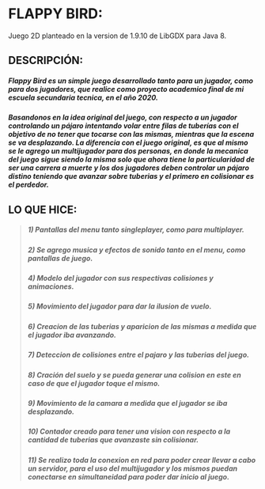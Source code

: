 # FLAPPY BIRD:
Juego 2D planteado en la version de 1.9.10 de LibGDX para Java 8.


## DESCRIPCIÓN:

##### Flappy Bird es un simple juego desarrollado tanto para un jugador, como para dos jugadores, que realice como proyecto academico final de mi escuela secundaria tecnica, en el año 2020. 
##### Basandonos en la idea original del juego, con respecto a un jugador controlando un pájaro intentando volar entre filas de tuberías con el objetivo de no tener que tocarse con las mismas, mientras que la escena se va desplazando. La diferencia con el juego original, es que al mismo se le agrego un multijugador para dos personas, en donde la mecanica del juego sigue siendo la misma solo que ahora tiene la particularidad de ser una carrera a muerte y los dos jugadores deben controlar un pájaro distino teniendo que avanzar sobre tuberias y el primero en colisionar es el perdedor.

## LO QUE HICE:

> ##### 1) Pantallas del menu tanto singleplayer, como para multiplayer.
> ##### 2) Se agrego musica y efectos de sonido tanto en el menu, como pantallas de juego.
> ##### 4) Modelo del jugador con sus respectivas colisiones y animaciones.
> ##### 5) Movimiento del jugador para dar la ilusion de vuelo.
> ##### 6) Creacion de las tuberias y aparicion de las mismas a medida que el jugador iba avanzando.
> ##### 7) Deteccion de colisiones entre el pajaro y las tuberias del juego.
> ##### 8) Cración del suelo y se pueda generar una colision en este en caso de que el jugador toque el mismo.
> ##### 9) Movimiento de la camara a medida que el jugador se iba desplazando.
> ##### 10) Contador creado para tener una vision con respecto a la cantidad de tuberias que avanzaste sin colisionar. 
> ##### 11) Se realizo toda la conexion en red para poder crear llevar a cabo un servidor, para el uso del multijugador y los mismos puedan conectarse en simultaneidad para poder dar inicio al juego.

